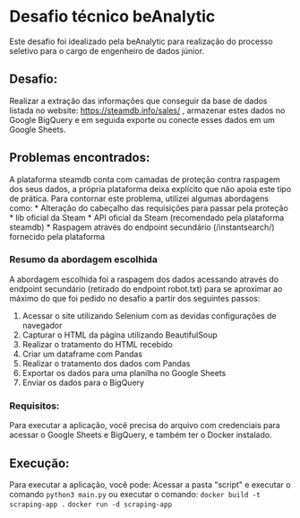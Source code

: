 # Desafio técnico beAnalytic

Este desafio foi idealizado pela beAnalytic para realização do processo seletivo para o cargo de engenheiro de dados júnior.

## Desafio:

Realizar a extração das informações que conseguir da base de dados listada no website: https://steamdb.info/sales/ , armazenar estes dados no Google BigQuery e em seguida exporte ou conecte esses dados em um Google Sheets.

## Problemas encontrados:

A plataforma steamdb conta com camadas de proteção contra raspagem dos seus dados, a própria plataforma deixa explícito que não apoia este tipo de prática. Para contornar este problema, utilizei algumas abordagens como:
    * Alteração do cabeçalho das requisições para passar pela proteção
    * lib oficial da Steam
    * API oficial da Steam (recomendado pela plataforma steamdb)
    * Raspagem através do endpoint secundário (/instantsearch/) fornecido pela plataforma

### Resumo da abordagem escolhida

A abordagem escolhida foi a raspagem dos dados acessando através do endpoint secundário (retirado do endpoint robot.txt) para se aproximar ao máximo do que foi pedido no desafio a partir dos seguintes passos:

1. Acessar o site utilizando Selenium com as devidas configurações de navegador
2. Capturar o HTML da página utilizando BeautifulSoup
3. Realizar o tratamento do HTML recebido
4. Criar um dataframe com Pandas
5. Realizar o tratamento dos dados com Pandas
6. Exportar os dados para uma planilha no Google Sheets
7. Enviar os dados para o BigQuery

### Requisitos:

Para executar a aplicação, você precisa do arquivo com credenciais para acessar o Google Sheets e BigQuery, e também ter o Docker instalado.

## Execução:

Para executar a aplicação, você pode:
Acessar a pasta "script" e executar o comando
`python3 main.py`
ou executar o comando:
`docker build -t scraping-app .`
`docker run -d scraping-app`
